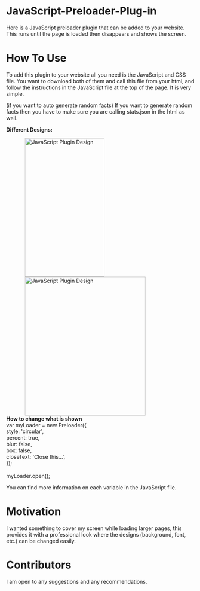 # JavaScript-Preloader-Plug-in

Here is a JavaScript preloader plugin that can be added to your website. This runs until the page is loaded then disappears and shows the screen.

# How To Use

To add this plugin to your website all you need is the JavaScript and CSS file. You want to download both of them and call this file from your html, and follow the instructions in the JavaScript file at the top of the page. It is very simple.

(if you want to auto generate random facts)
If you want to generate random facts then you have to make sure you are calling stats.json in the html as well.

<b> Different Designs:</b>
<div width="100%">
<img src="https://s31.postimg.org/ji69vqaxn/plugin2.png" alt="JavaScript Plugin Design" height="371px" width="65%" style="padding-left: 10%;"/>
<img src="https://s32.postimg.org/4byjn40ol/plugin.png" alt="JavaScript Plugin Design" height="371px" width="80%" style="padding-left: 10%;"/>
</div>
<b> How to change what is shown </b><br>
var myLoader = new Preloader({<br>
     style: 'circular',<br>
     percent: true,<br>
     blur: false,<br>
     box: false,<br>
     closeText: 'Close this...',<br>
});<br>
<br>
myLoader.open();

You can find more information on each variable in the JavaScript file.

# Motivation

I wanted something to cover my screen while loading larger pages, this provides it with a professional look where the designs (background, font, etc.) can be changed easily.

# Contributors

I am open to any suggestions and any recommendations.
